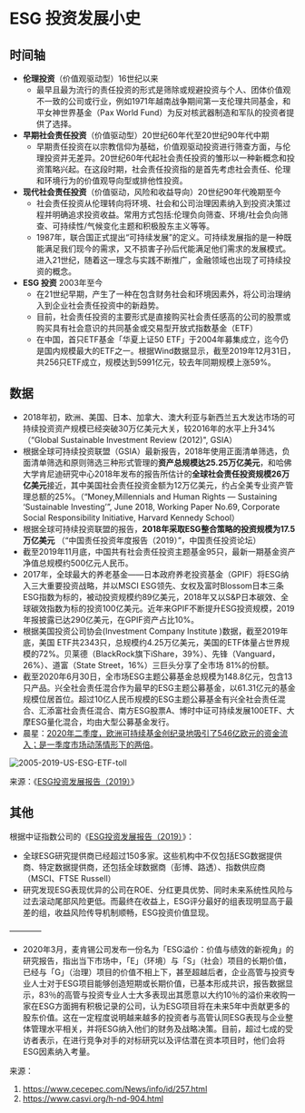 # ESG 投资发展小史

## 时间轴

- **伦理投资**（价值观驱动型）16世纪以来
  - 最早且最为流行的责任投资的形式是筛除或规避投资与个人、团体价值观不一致的公司或行业，例如1971年越南战争期间第一支伦理共同基金，和平女神世界基金（Pax World Fund）为反对核武器制造和军队的投资者提供了选择。
- **早期社会责任投资**（价值驱动型）20世纪60年代至20世纪90年代中期
  - 早期责任投资在以宗教信仰为基础，价值观驱动投资进行筛查方面，与伦理投资并无差异。20世纪60年代起社会责任投资的雏形以一种新概念和投资策略兴起。在这段时期，社会责任投资指的是首先考虑社会责任、伦理和环境行为的价值观导向型或排他性投资。
- **现代社会责任投资**（价值驱动，风险和收益导向）20世纪90年代晚期至今
  - 社会责任投资从伦理转向将环境、社会和公司治理因素纳入到投资决策过程并明确追求投资收益。常用方式包括:伦理负向筛查、环境/社会负向筛查、可持续性/气候变化主题和积极股东主义等等。
  - 1987年，联合国正式提出“可持续发展”的定义。可持续发展指的是一种既能满足我们现今的需求，又不损害子孙后代能满足他们需求的发展模式。进入21世纪，随着这一理念与实践不断推广，金融领域也出现了可持续投资的概念。
- **ESG 投资** 2003年至今
  - 在21世纪早期，产生了一种在包含财务社会和环境因素外，将公司治理纳入到企业社会责任投资中的新趋势。
  - 目前，社会责任投资的主要形式是直接购买社会责任感高的公司的股票或购买具有社会意识的共同基金或交易型开放式指数基金（ETF）
  - 在中国，首只ETF基金「华夏上证50 ETF」于2004年募集成立，迄今仍是国内规模最大的ETF之一。根据Wind数据显示，截至2019年12月31日，共256只ETF成立，规模达到5991亿元，较去年同期规模上涨59%。 

## 数据

- 2018年初，欧洲、美国、日本、加拿大、澳大利亚与新西兰五大发达市场的可持续投资资产规模已经突破30万亿美元大关，较2016年的水平上升34% （“Global Sustainable Investment Review (2012)", GSIA）
- 根据全球可持续投资联盟（GSIA）最新报告，2018年使用正面清单筛选，负面清单筛选和原则筛选三种形式管理的**资产总规模达25.25万亿美元**，和哈佛大学肯尼迪研究中心2018年发布的报告所估计的**全球社会责任投资规模26万亿美元**接近，其中美国社会责任投资金额为12万亿美元，约占全美专业资产管理总额的25%。（“Money,Millennials and Human Rights — Sustaining ‘Sustainable Investing’”, June 2018, Working Paper No.69, Corporate Social Responsibility Initiative, Harvard Kennedy School）
- 根据全球可持续投资联盟的报告，**2018年采取ESG整合策略的投资规模为17.5万亿美元** （“中国责任投资年度报告（2019）”，中国责任投资论坛）
- 截至2019年11月底，中国共有社会责任投资主题基金95只，最新一期基金资产净值总规模约500亿元人民币。
- 2017年，全球最大的养老基金——日本政府养老投资基金（GPIF）将ESG纳入三大重要投资战略，并以MSCI 
  ESG领先、女权及富时Blossom日本三条ESG指数为标的，被动投资规模约89亿美元，2018年又以S&P日本碳效、全球碳效指数为标的投资100亿美元。近年来GPIF不断提升ESG投资规模，2019年报披露已达290亿美元，在GPIF资产占比10%。
- 根据美国投资公司协会(Investment Company Institute )数据，截至2019年底，美国 ETF共2343只，总规模约4.25万亿美元，美国的ETF体量占世界规模的72%。贝莱德（BlackRock旗下iShare，39%）、先锋（Vanguard，26%）、道富（State Street，16%）三巨头分享了全市场 81%的份额。 
- 截至2020年6月30日，全市场ESG主题公募基金总规模为148.8亿元，包含13只产品。兴全社会责任混合作为最早的ESG主题公募基金，以61.31亿元的基金规模位居首位。超过10亿人民币规模的ESG主题公募基金有兴全社会责任混合、汇添富社会责任混合、南方ESG股票A、博时中证可持续发展100ETF、大摩ESG量化混合，均由大型公募基金发行。 
- 晨星：[2020年二季度，欧洲可持续基金创纪录地吸引了546亿欧元的资金流入；是一季度市场动荡情形下的两倍](https://mp.weixin.qq.com/s/l6mGrh5ory7rDK3MGgozSw)。

![2005-2019-US-ESG-ETF-toll](2005-2019-US-ESG-ETF-toll.png)

来源：《[ESG投资发展报告（2019）](/about/ESG-investment-development-report-2019.pdf)》

## 其他

根据中证指数公司的《[ESG投资发展报告（2019）](/about/ESG-investment-development-report-2019.pdf)》：

- 全球ESG研究提供商已经超过150多家。这些机构中不仅包括ESG数据提供商、特定数据提供商，还包括全球数据商（彭博、路透）、指数供应商（MSCI、FTSE Russell）
- 研究发现ESG表现优异的公司在ROE、分红更具优势、同时未来系统性风险与过去滚动尾部风险更低。而最终在收益上，ESG评分最好的组表现明显高于最差的组，收益风险传导机制顺畅，ESG投资价值显现。

————

- 2020年3月，麦肯锡公司发布一份名为「ESG溢价：价值与绩效的新视角」的研究报告，指出当下市场中，「E」（环境）与「S」（社会）项目的长期价值，已经与「G」（治理）项目的价值不相上下，甚至超越后者，企业高管与投资专业人士对于ESG项目能够创造短期或长期价值，已基本形成共识，报告数据显示，83％的高管与投资专业人士大多表现出其愿意以大约10％的溢价来收购一家在ESG方面拥有积极记录的公司，认为ESG项目将在未来5年中贡献更多的股东价值。这在一定程度说明越来越多的投资者与高管认同ESG表现与企业整体管理水平相关，并将ESG纳入他们的财务及战略决策。目前，超过七成的受访者表示，在进行竞争对手的对标研究以及评估潜在资本项目时，他们会将ESG因素纳入考量。

来源：

1. https://www.cecepec.com/News/info/id/257.html
2. https://www.casvi.org/h-nd-904.html